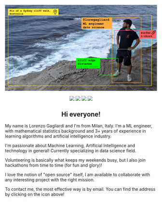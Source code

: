 ![loregagliard self presentation header](self_presentation_image_github.png)

<p align="center">
  <a href="https://www.linkedin.com/in/loregagliard/"><img src="https://img.icons8.com/plasticine/100/000000/linkedin.png"/></a>
  <a href="https://github.com/loregagliard"><img src="https://img.icons8.com/dusk/64/000000/github.png"/></a>
  <a href="https://devpost.com/loregagliard"><img src="https://img.icons8.com/color/48/000000/devpost.png"/></a>
  <a href="mailto:loregagliard@gmail.com?subject=Mail from GitHub: "><img src="https://img.icons8.com/plasticine/100/000000/email.png"/></a>
</p>

<h2 align="center">Hi everyone!</h2>
My name is Lorenzo Gagliardi and I'm from Milan, Italy.
I'm a ML engineer, with mathematical statistics background and 3+ years of experience in learning algorithms and artificial intelligence industry.

I'm passionate about Machine Learning, Artificial Intelligence and technology in general!
Currently specializing in data science field.

Volunteering is basically what keeps my weekends busy, but I also join hackathons from time to time (for fun and glory)!

I love the notion of "open source" itself, I am available to collaborate with any interesting project with the right mission.

To contact me, the most effective way is by email. You can find the address by clicking on the icon above!


<!---
loregagliard/loregagliard is a ✨ special ✨ repository because its `README.md` (this file) appears on your GitHub profile.
You can click the Preview link to take a look at your changes.
--->
